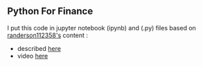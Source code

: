 
## Python For Finance 

I put this code in jupyter notebook (ipynb) and (.py) files based on [randerson112358's](https://randerson112358.medium.com/) content :

* described [here](https://randerson112358.medium.com/python-for-finance-25d2ed1ed35d)
* video [here](https://www.youtube.com/watch?v=O-O1WclwXck)
